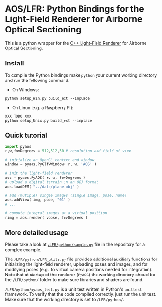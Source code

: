 
# AOS/LFR: Python Bindings for the Light-Field Renderer for Airborne Optical Sectioning

This is a python wrapper for the [C++ Light-Field Renderer](../README.md) for Airborne Optical Sectioning. 

## Install

To compile the Python bindings make `python` your current working directory and run the following command.
- On Windows: 
```
python setup_Win.py build_ext --inplace
```
- On Linux (e.g. a Raspberry Pi):
```
XXX TODO XXX
python setup_Unix.py build_ext --inplace
```

## Quick tutorial
```py
import pyaos
r,w,fovDegrees = 512,512,50 # resolution and field of view

# initialize an OpenGL context and window
window = pyaos.PyGlfwWindow( r, w, 'AOS' ) 

# init the light-field renderer
aos = pyaos.PyAOS( r, w, fovDegrees )
# upload a digital terrain in an OBJ format
aos.loadDEM( "../data/plane.obj" )

# add (mutiple) single images (single image, pose, name)
aos.addView( img, pose, "01" )
# ...

# compute integral images at a virtual position
rimg = aos.render( vpose, fovDegrees )
```

## More detailed usage

Please take a look at [`/LFR/python/sample.py`](./sample.py) file in the repository for a complex example.

The `/LFR/python/LFR_utils.py` file provides additional auxiliary functions for initializing the light-field renderer, uploading poses and images, and for modifying poses (e.g., to virtual camera positions needed for integration).
Note that at startup of the renderer (`PyAOS`) the working directory should be the `/LFR/python/` folder to make sure libraries and shaders are found.

`/LFR/python/pyaos_test.py` is a unit test written in Python's `unittest` framework. To verify that the code compiled correctly, just run the unit test. Make sure that the working directory is set to `/LFR/python/`.

